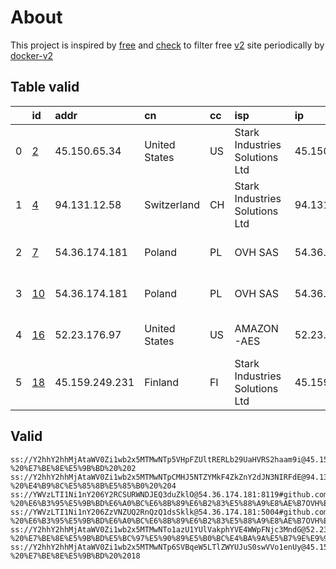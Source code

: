 
# About

This project is inspired by [free](https://github.com/freefq/free) and [check](https://github.com/yeahwu/check) to filter free [v2](https://github.com/v2fly/v2ray-core) site periodically by [docker-v2](https://hub.docker.com/r/v2ray/official)

    

## Table valid
|    | id                   | addr           | cn            | cc   | isp                            | ip             | chatgpt          |
|---:|:---------------------|:---------------|:--------------|:-----|:-------------------------------|:---------------|:-----------------|
|  0 | [2](config/2.json)   | 45.150.65.34   | United States | US   | Stark Industries Solutions Ltd | 45.150.65.34   | Yes (Region: US) |
|  1 | [4](config/4.json)   | 94.131.12.58   | Switzerland   | CH   | Stark Industries Solutions Ltd | 94.131.12.58   | Yes (Region: CH) |
|  2 | [7](config/7.json)   | 54.36.174.181  | Poland        | PL   | OVH SAS                        | 54.36.174.181  | Yes (Region: FR) |
|  3 | [10](config/10.json) | 54.36.174.181  | Poland        | PL   | OVH SAS                        | 54.36.174.181  | Yes (Region: FR) |
|  4 | [16](config/16.json) | 52.23.176.97   | United States | US   | AMAZON-AES                     | 52.23.176.97   | Yes (Region: US) |
|  5 | [18](config/18.json) | 45.159.249.231 | Finland       | FI   | Stark Industries Solutions Ltd | 45.159.249.231 | Yes (Region: FI) |

## Valid
```
ss://Y2hhY2hhMjAtaWV0Zi1wb2x5MTMwNTp5VHpFZUltRERLb29UaHVRS2haam9i@45.150.65.34:11285#github.com/freefq%20-%20%E7%BE%8E%E5%9B%BD%20%202
ss://Y2hhY2hhMjAtaWV0Zi1wb2x5MTMwNTpCMHJ5NTZYMkF4ZkZnY2dJN3NIRFdE@94.131.12.58:26669#github.com/freefq%20-%20%E4%B9%8C%E5%85%8B%E5%85%B0%20%204
ss://YWVzLTI1Ni1nY206Y2RCSURWNDJEQ3duZklO@54.36.174.181:8119#github.com/freefq%20-%20%E6%B3%95%E5%9B%BD%E6%A0%BC%E6%8B%89%E6%B2%83%E5%88%A9%E8%AE%B7OVH%E6%95%B0%E6%8D%AE%E4%B8%AD%E5%BF%83%207
ss://YWVzLTI1Ni1nY206ZzVNZUQ2RnQzQ1dsSklk@54.36.174.181:5004#github.com/freefq%20-%20%E6%B3%95%E5%9B%BD%E6%A0%BC%E6%8B%89%E6%B2%83%E5%88%A9%E8%AE%B7OVH%E6%95%B0%E6%8D%AE%E4%B8%AD%E5%BF%83%2010
ss://Y2hhY2hhMjAtaWV0Zi1wb2x5MTMwNTo1azU1YUlVakphYVE4WWpFNjc3MndG@52.23.176.97:34511#github.com/freefq%20-%20%E7%BE%8E%E5%9B%BD%E5%BC%97%E5%90%89%E5%B0%BC%E4%BA%9A%E5%B7%9E%E9%98%BF%E4%BB%80%E6%9C%ACAmazon%E6%95%B0%E6%8D%AE%E4%B8%AD%E5%BF%83%2016
ss://Y2hhY2hhMjAtaWV0Zi1wb2x5MTMwNTp6SVBqeW5LTlZWYUJuS0swVVo1enUy@45.159.249.231:38584#github.com/freefq%20-%20%E7%BE%8E%E5%9B%BD%20%2018
```


